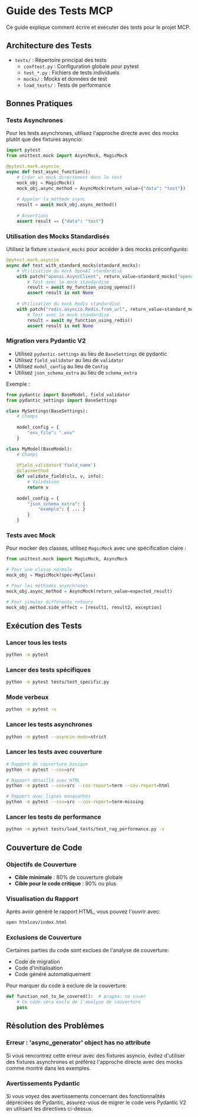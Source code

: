 # Guide des Tests MCP

Ce guide explique comment écrire et exécuter des tests pour le projet MCP.

## Architecture des Tests

- `tests/` : Répertoire principal des tests
  - `conftest.py` : Configuration globale pour pytest
  - `test_*.py` : Fichiers de tests individuels
  - `mocks/` : Mocks et données de test
  - `load_tests/` : Tests de performance

## Bonnes Pratiques

### Tests Asynchrones

Pour les tests asynchrones, utilisez l'approche directe avec des mocks plutôt que des fixtures asyncio:

```python
import pytest
from unittest.mock import AsyncMock, MagicMock

@pytest.mark.asyncio
async def test_async_function():
    # Créer un mock directement dans le test
    mock_obj = MagicMock()
    mock_obj.async_method = AsyncMock(return_value={"data": "test"})
    
    # Appeler la méthode async
    result = await mock_obj.async_method()
    
    # Assertions
    assert result == {"data": "test"}
```

### Utilisation des Mocks Standardisés

Utilisez la fixture `standard_mocks` pour accéder à des mocks préconfigurés:

```python
@pytest.mark.asyncio
async def test_with_standard_mocks(standard_mocks):
    # Utilisation du mock OpenAI standardisé
    with patch("openai.AsyncClient", return_value=standard_mocks["openai"]):
        # Test avec le mock standardisé
        result = await my_function_using_openai()
        assert result is not None
    
    # Utilisation du mock Redis standardisé
    with patch("redis.asyncio.Redis.from_url", return_value=standard_mocks["redis"]):
        # Test avec le mock standardisé
        result = await my_function_using_redis()
        assert result is not None
```

### Migration vers Pydantic V2

- Utilisez `pydantic-settings` au lieu de `BaseSettings` de pydantic
- Utilisez `field_validator` au lieu de `validator`
- Utilisez `model_config` au lieu de `Config`
- Utilisez `json_schema_extra` au lieu de `schema_extra`

Exemple :

```python
from pydantic import BaseModel, field_validator
from pydantic_settings import BaseSettings

class MySettings(BaseSettings):
    # Champs
    
    model_config = {
        "env_file": ".env"
    }

class MyModel(BaseModel):
    # Champs
    
    @field_validator('field_name')
    @classmethod
    def validate_field(cls, v, info):
        # Validation
        return v
    
    model_config = {
        "json_schema_extra": {
            "example": { ... }
        }
    }
```

### Tests avec Mock

Pour mocker des classes, utilisez `MagicMock` avec une spécification claire :

```python
from unittest.mock import MagicMock, AsyncMock

# Pour une classe normale
mock_obj = MagicMock(spec=MyClass)

# Pour les méthodes asynchrones
mock_obj.async_method = AsyncMock(return_value=expected_result)

# Pour simuler différents retours
mock_obj.method.side_effect = [result1, result2, exception]
```

## Exécution des Tests

### Lancer tous les tests

```bash
python -m pytest
```

### Lancer des tests spécifiques

```bash
python -m pytest tests/test_specific.py
```

### Mode verbeux

```bash
python -m pytest -v
```

### Lancer les tests asynchrones

```bash
python -m pytest --asyncio-mode=strict
```

### Lancer les tests avec couverture

```bash
# Rapport de couverture basique
python -m pytest --cov=src

# Rapport détaillé avec HTML
python -m pytest --cov=src --cov-report=term --cov-report=html

# Rapport avec lignes manquantes
python -m pytest --cov=src --cov-report=term-missing
```

### Lancer les tests de performance

```bash
python -m pytest tests/load_tests/test_rag_performance.py -v
```

## Couverture de Code

### Objectifs de Couverture

- **Cible minimale** : 80% de couverture globale
- **Cible pour le code critique** : 90% ou plus

### Visualisation du Rapport

Après avoir généré le rapport HTML, vous pouvez l'ouvrir avec:

```bash
open htmlcov/index.html
```

### Exclusions de Couverture

Certaines parties du code sont exclues de l'analyse de couverture:
- Code de migration
- Code d'initialisation
- Code généré automatiquement

Pour marquer du code à exclure de la couverture:

```python
def function_not_to_be_covered():  # pragma: no cover
    # Ce code sera exclu de l'analyse de couverture
    pass
```

## Résolution des Problèmes

### Erreur : 'async_generator' object has no attribute

Si vous rencontrez cette erreur avec des fixtures asyncio, évitez d'utiliser des fixtures asynchrones et préférez l'approche directe avec des mocks comme montré dans les exemples.

### Avertissements Pydantic

Si vous voyez des avertissements concernant des fonctionnalités dépréciées de Pydantic, assurez-vous de migrer le code vers Pydantic V2 en utilisant les directives ci-dessus. 